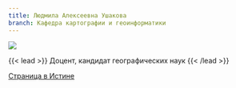 ```yaml
---
title: Людмила Алексеевна Ушакова
branch: Кафедра картографии и геоинформатики
---
```

![](img/ula.jpg)

{{< lead >}} Доцент, кандидат географических наук {{< /lead >}}

[Страница в Истине](https://istina.msu.ru/workers/431188)
